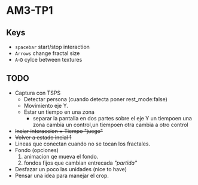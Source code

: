 # AM3-TP1

## Keys
 - `spacebar` start/stop interaction
 - `Arrows` change fractal size
 - `A`-`D` cylce between textures 

## TODO

 - Captura con TSPS
   - Detectar persona (cuando detecta poner rest_mode:false)
   - Movimiento eje Y.
   - Estar un tiempo en una zona
      - separar la pantalla en dos partes sobre el eje Y un tiempoen una zona cambia un control,un tiempoen otra cambia a otro control
 - ~~Inciar interaccion + Tiempo "juego"~~
 - ~~Volver a estado incial 1~~
 - Lineas que conectan cuando no se tocan los fractales.
 - Fondo (opciones)
    1. animacion qe mueva el fondo.
    2. fondos fijos que cambian entrecada _"partida"_
 - Desfazar un poco las unidades (nice to have)
 - Pensar una idea para manejar el crop.